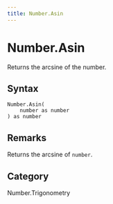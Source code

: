 ```yaml
---
title: Number.Asin
---
```


# Number.Asin


Returns the arcsine of the number.


## Syntax

```powerquery
Number.Asin(
    number as number
) as number
```


## Remarks

Returns the arcsine of <code>number</code>.



## Category
Number.Trigonometry
